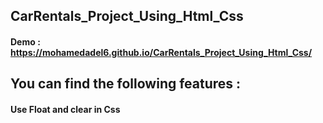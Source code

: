 ## CarRentals_Project_Using_Html_Css
#### Demo :  https://mohamedadel6.github.io/CarRentals_Project_Using_Html_Css/
## You can find the following features : 
####  Use Float and clear in Css

